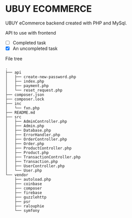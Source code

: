 # UBUY ECOMMERCE

UBUY eCommerce backend created with PHP and MySql.

API to use with frontend

- [ ] Completed task
- [x] An uncompleted task

File tree
```code
.
├── api
│   ├── create-new-password.php
│   ├── index.php
│   ├── payment.php
│   └── reset_request.php
├── composer.json
├── composer.lock
├── inc
│   └── fxn.php
├── README.md
├── src
│   ├── AdminController.php
│   ├── Admin.php
│   ├── Database.php
│   ├── ErrorHandler.php
│   ├── OrderController.php
│   ├── Order.php
│   ├── ProductController.php
│   ├── Product.php
│   ├── TransactionController.php
│   ├── Transaction.php
│   ├── UserController.php
│   └── User.php
└── vendor
    ├── autoload.php
    ├── coinbase
    ├── composer
    ├── firebase
    ├── guzzlehttp
    ├── psr
    ├── ralouphie
    └── symfony
```